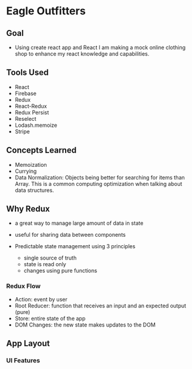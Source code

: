 # Eagle Outfitters

## Goal

- Using create react app and React I am making a mock online clothing shop to enhance my react knowledge and capabilities.

## Tools Used

- React
- Firebase
- Redux
- React-Redux
- Redux Persist
- Reselect
- Lodash.memoize
- Stripe

## Concepts Learned

- Memoization
- Currying
- Data Normalization: Objects being better for searching for items than Array. This is a common computing optimization when talking about data structures.

## Why Redux

- a great way to manage large amount of data in state

- useful for sharing data between components

- Predictable state management using 3 principles
  - single source of truth
  - state is read only
  - changes using pure functions

### Redux Flow

- Action: event by user
- Root Reducer: function that receives an input and an expected output (pure)
- Store: entire state of the app
- DOM Changes: the new state makes updates to the DOM

## App Layout

### UI Features
